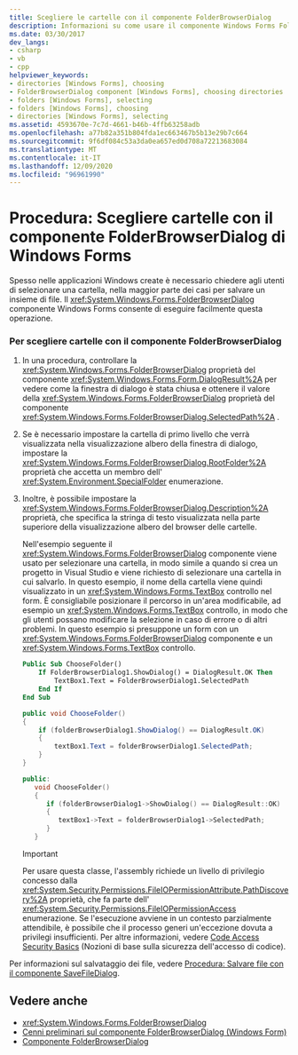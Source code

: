 ```yaml
---
title: Scegliere le cartelle con il componente FolderBrowserDialog
description: Informazioni su come usare il componente Windows Forms FolderBrowserDialog all'interno delle applicazioni Windows create per richiedere agli utenti di selezionare una cartella.
ms.date: 03/30/2017
dev_langs:
- csharp
- vb
- cpp
helpviewer_keywords:
- directories [Windows Forms], choosing
- FolderBrowserDialog component [Windows Forms], choosing directories
- folders [Windows Forms], selecting
- folders [Windows Forms], choosing
- directories [Windows Forms], selecting
ms.assetid: 4593670e-7c7d-4661-b46b-4ffb63258adb
ms.openlocfilehash: a77b82a351b804fda1ec663467b5b13e29b7c664
ms.sourcegitcommit: 9f6df084c53a3da0ea657ed0d708a72213683084
ms.translationtype: MT
ms.contentlocale: it-IT
ms.lasthandoff: 12/09/2020
ms.locfileid: "96961990"
---
```

# <a name="how-to-choose-folders-with-the-windows-forms-folderbrowserdialog-component"></a>Procedura: Scegliere cartelle con il componente FolderBrowserDialog di Windows Forms

Spesso nelle applicazioni Windows create è necessario chiedere agli utenti di selezionare una cartella, nella maggior parte dei casi per salvare un insieme di file. Il <xref:System.Windows.Forms.FolderBrowserDialog> componente Windows Forms consente di eseguire facilmente questa operazione.

### <a name="to-choose-folders-with-the-folderbrowserdialog-component"></a>Per scegliere cartelle con il componente FolderBrowserDialog

1. In una procedura, controllare la <xref:System.Windows.Forms.FolderBrowserDialog> proprietà del componente <xref:System.Windows.Forms.Form.DialogResult%2A> per vedere come la finestra di dialogo è stata chiusa e ottenere il valore della <xref:System.Windows.Forms.FolderBrowserDialog> proprietà del componente <xref:System.Windows.Forms.FolderBrowserDialog.SelectedPath%2A> .

2. Se è necessario impostare la cartella di primo livello che verrà visualizzata nella visualizzazione albero della finestra di dialogo, impostare la <xref:System.Windows.Forms.FolderBrowserDialog.RootFolder%2A> proprietà che accetta un membro dell' <xref:System.Environment.SpecialFolder> enumerazione.

3. Inoltre, è possibile impostare la <xref:System.Windows.Forms.FolderBrowserDialog.Description%2A> proprietà, che specifica la stringa di testo visualizzata nella parte superiore della visualizzazione albero del browser delle cartelle.

    Nell'esempio seguente il <xref:System.Windows.Forms.FolderBrowserDialog> componente viene usato per selezionare una cartella, in modo simile a quando si crea un progetto in Visual Studio e viene richiesto di selezionare una cartella in cui salvarlo. In questo esempio, il nome della cartella viene quindi visualizzato in un <xref:System.Windows.Forms.TextBox> controllo nel form. È consigliabile posizionare il percorso in un'area modificabile, ad esempio un <xref:System.Windows.Forms.TextBox> controllo, in modo che gli utenti possano modificare la selezione in caso di errore o di altri problemi. In questo esempio si presuppone un form con un <xref:System.Windows.Forms.FolderBrowserDialog> componente e un <xref:System.Windows.Forms.TextBox> controllo.

    ```vb
    Public Sub ChooseFolder()
        If FolderBrowserDialog1.ShowDialog() = DialogResult.OK Then
            TextBox1.Text = FolderBrowserDialog1.SelectedPath
        End If
    End Sub
    ```

    ```csharp
    public void ChooseFolder()
    {
        if (folderBrowserDialog1.ShowDialog() == DialogResult.OK)
        {
            textBox1.Text = folderBrowserDialog1.SelectedPath;
        }
    }
    ```

    ```cpp
    public:
       void ChooseFolder()
       {
          if (folderBrowserDialog1->ShowDialog() == DialogResult::OK)
          {
             textBox1->Text = folderBrowserDialog1->SelectedPath;
          }
       }
    ```

    > [!IMPORTANT]
    > Per usare questa classe, l'assembly richiede un livello di privilegio concesso dalla <xref:System.Security.Permissions.FileIOPermissionAttribute.PathDiscovery%2A> proprietà, che fa parte dell' <xref:System.Security.Permissions.FileIOPermissionAccess> enumerazione. Se l'esecuzione avviene in un contesto parzialmente attendibile, è possibile che il processo generi un'eccezione dovuta a privilegi insufficienti. Per altre informazioni, vedere [Code Access Security Basics](/dotnet/framework/misc/code-access-security-basics) (Nozioni di base sulla sicurezza dell'accesso di codice).

Per informazioni sul salvataggio dei file, vedere [Procedura: Salvare file con il componente SaveFileDialog](how-to-save-files-using-the-savefiledialog-component.md).

## <a name="see-also"></a>Vedere anche

- <xref:System.Windows.Forms.FolderBrowserDialog>
- [Cenni preliminari sul componente FolderBrowserDialog (Windows Form)](folderbrowserdialog-component-overview-windows-forms.md)
- [Componente FolderBrowserDialog](folderbrowserdialog-component-windows-forms.md)
